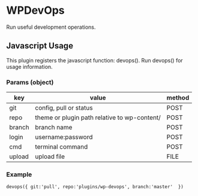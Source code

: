 # WPDevOps
Run useful development operations. 

## Javascript Usage
This plugin registers the javascript function: devops(). Run devops() for usage information.

### Params (object)
| key | value | method |
| --- | --- | --- |
| git | config, pull or status | POST | 
| repo | theme or plugin path relative to wp-content/ | POST |
| branch | branch name | POST |
| login | username:password | POST |
| cmd | terminal command | POST |
| upload | upload file | FILE |

### Example
`
devops({
    git:'pull',
    repo:'plugins/wp-devops',
    branch:'master' 
})
`
